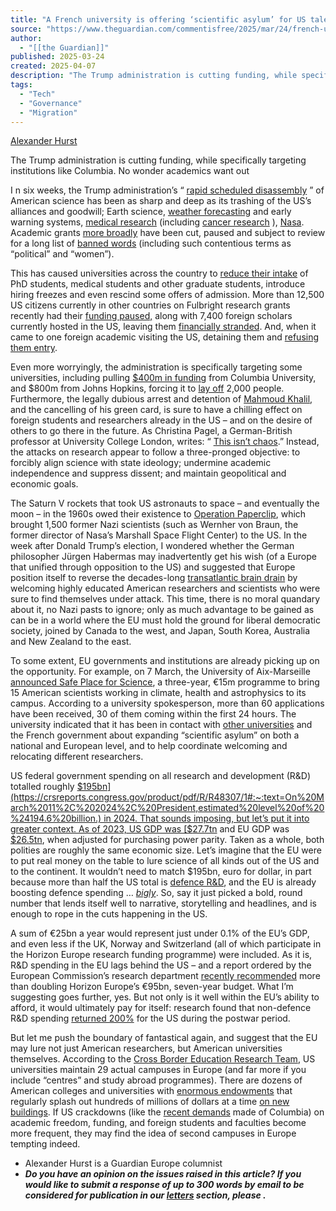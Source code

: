 ```yaml
---
title: "A French university is offering ‘scientific asylum’ for US talent. The brain drain has started | Alexander Hurst"
source: "https://www.theguardian.com/commentisfree/2025/mar/24/french-university-scientific-asylum-american-talent-brain-drain"
author:
  - "[[the Guardian]]"
published: 2025-03-24
created: 2025-04-07
description: "The Trump administration is cutting funding, while specifically targeting institutions like Columbia. No wonder academics want out, says Guardian Europe columnist Alexander Hurst"
tags:
  - "Tech"
  - "Governance"
  - "Migration"
---
```







[Alexander Hurst](https://www.theguardian.com/profile/alexander-hurst)

The Trump administration is cutting funding, while specifically targeting institutions like Columbia. No wonder academics want out

I n six weeks, the Trump administration’s “ [rapid scheduled disassembly](https://www.theguardian.com/technology/2015/jan/16/elon-musk-falcon-9-rapid-unscheduled-disassembly) ” of American science has been as sharp and deep as its trashing of the US’s alliances and goodwill; Earth science, [weather forecasting](https://www.nytimes.com/2025/03/08/climate/noaa-layoffs-trump.html) and early warning systems, [medical research](https://www.nea.org/nea-today/all-news-articles/scientific-research-getting-cut-and-should-scare-all-americans) (including [cancer research](https://apnews.com/article/trump-science-medicine-research-cancer-funding-university-0ef3fa47694784e47b0ecd51680410ba) ), [Nasa](https://www.theguardian.com/science/2025/mar/10/nasa-cuts-firing-chief-scientist). Academic grants [more broadly](https://www.insidehighered.com/news/government/science-research-policy/2025/02/03/how-trumps-executive-orders-are-disrupting) have been cut, paused and subject to review for a long list of [banned words](https://gizmodo.com/the-list-of-trumps-forbidden-words-that-will-get-your-paper-flagged-at-nsf-2000559661) (including such contentious terms as “political” and “women”).

This has caused universities across the country to [reduce their intake](https://www.theguardian.com/us-news/2025/mar/08/trump-universities-higher-education-cuts) of PhD students, medical students and other graduate students, introduce hiring freezes and even rescind some offers of admission. More than 12,500 US citizens currently in other countries on Fulbright research grants recently had their [funding paused,](https://apnews.com/article/fulbright-scholars-stipends-frozen-indefinitely-9da042b5e0bda70fb1c76105564c71f4) along with 7,400 foreign scholars currently hosted in the US, leaving them [financially stranded](https://woub.org/2025/03/07/fulbright-scholars-feel-stranded-trump-administration-suspends-funding/). And, when it came to one foreign academic visiting the US, detaining them and [refusing them entry](https://www.theguardian.com/us-news/2025/mar/19/trump-musk-french-scientist-detained).

Even more worryingly, the administration is specifically targeting some universities, including pulling [$400m in funding](https://www.theguardian.com/us-news/2025/mar/07/trump-administration-cancels-columbia-university-funding) from Columbia University, and $800m from Johns Hopkins, forcing it to [lay off](https://www.theguardian.com/us-news/2025/mar/13/johns-hopkins-job-cuts-usaid) 2,000 people. Furthermore, the legally dubious arrest and detention of [Mahmoud Khalil](https://www.theguardian.com/us-news/2025/mar/18/mahmoud-khalil-statement-columbia), and the cancelling of his green card, is sure to have a chilling effect on foreign students and researchers already in the US – and on the desire of others to go there in the future. As Christina Pagel, a German-British professor at University College London, writes: “ [This isn’t chaos](https://christinapagel.substack.com/p/censor-purge-defund-how-trump-following?triedRedirect=true).” Instead, the attacks on research appear to follow a three-pronged objective: to forcibly align science with state ideology; undermine academic independence and suppress dissent; and maintain geopolitical and economic goals.

The Saturn V rockets that took US astronauts to space – and eventually the moon – in the 1960s owed their existence to [Operation Paperclip](https://slate.com/technology/2023/08/nasa-nazi-history-von-braun.html), which brought 1,500 former Nazi scientists (such as Wernher von Braun, the former director of Nasa’s Marshall Space Flight Center) to the US. In the week after Donald Trump’s election, I wondered whether the German philosopher Jürgen Habermas may inadvertently get his wish (of a Europe that unified through opposition to the US) and suggested that Europe position itself to reverse the decades-long [transatlantic brain drain](https://www.theguardian.com/commentisfree/2024/nov/13/americans-googling-move-to-europe-welcome-them-brain-drain) by welcoming highly educated American researchers and scientists who were sure to find themselves under attack. This time, there is no moral quandary about it, no Nazi pasts to ignore; only as much advantage to be gained as can be in a world where the EU must hold the ground for liberal democratic society, joined by Canada to the west, and Japan, South Korea, Australia and New Zealand to the east.

To some extent, EU governments and institutions are already picking up on the opportunity. For example, on 7 March, the University of Aix-Marseille [announced Safe Place for Science](https://www.univ-amu.fr/fr/public/actualites/safe-place-science-aix-marseille-universite-prete-accueillir-les-scientifiques), a three-year, €15m programme to bring 15 American scientists working in climate, health and astrophysics to its campus. According to a university spokesperson, more than 60 applications have been received, 30 of them coming within the first 24 hours. The university indicated that it has been in contact with [other universities](https://civis.eu/en) and the French government about expanding “scientific asylum” on both a national and European level, and to help coordinate welcoming and relocating different researchers.

US federal government spending on all research and development (R&D) totalled roughly [$195bn](https://crsreports.congress.gov/product/pdf/R/R48307/1#:~:text=On%20March%2011%2C%202024%2C%20President,estimated%20level%20of%20%24194.6%20billion.) in 2024. That sounds imposing, but let’s put it into greater context. As of 2023, US GDP was [$27.7tn](https://data.worldbank.org/indicator/NY.GDP.MKTP.CD?locations=US) and EU GDP was [$26.5tn](https://data.worldbank.org/indicator/NY.GDP.MKTP.PP.CD?locations=EU), when adjusted for purchasing power parity. Taken as a whole, both polities are roughly the same economic size. Let’s imagine that the EU were to put real money on the table to lure science of all kinds out of the US and to the continent. It wouldn’t need to match $195bn, euro for dollar, in part because more than half the US total is [defence R&D](https://ncses.nsf.gov/pubs/nsf25301#:~:text=In%20FY%202022%2C%20total%20budget,RDT%26E%20obligations%20were%20%24115.9%20billion.&text=This%20InfoBrief%20will%20provide%20data,the%20larger%20defense%20RDT%26E%20portfolio.), and the EU is already boosting defence spending … *[bigly](https://www.bbc.co.uk/news/magazine-37483869)*. So, say it just picked a bold, round number that lends itself well to narrative, storytelling and headlines, and is enough to rope in the cuts happening in the US.

A sum of €25bn a year would represent just under 0.1% of the EU’s GDP, and even less if the UK, Norway and Switzerland (all of which participate in the Horizon Europe research funding programme) were included. As it is, R&D spending in the EU lags behind the US – and a report ordered by the European Commission’s research department [recently recommended](https://www.politico.eu/article/double-eu-research-budget-or-loose-against-us-china-experts-warn-report-horizon-europe/) more than doubling Horizon Europe’s €95bn, seven-year budget. What I’m suggesting goes further, yes. But not only is it well within the EU’s ability to afford, it would ultimately pay for itself: research found that non-defence R&D spending [returned 200%](https://www.ft.com/content/9309c11e-d997-4557-b209-62dcf27cb51d) for the US during the postwar period.

But let me push the boundary of fantastical again, and suggest that the EU may lure not just American researchers, but American universities themselves. According to the [Cross Border Education Research Team](https://www.cbert.org/intl-campus), US universities maintain 29 actual campuses in Europe (and far more if you include “centres” and study abroad programmes). There are dozens of American colleges and universities with [enormous endowments](https://en.wikipedia.org/wiki/List_of_colleges_and_universities_in_the_United_States_by_endowment) that regularly splash out hundreds of millions of dollars at a time [on new buildings](https://www.amherst.edu/system/files/SCDC%20Digital%20Brochure.pdf). If US crackdowns (like the [recent demands](https://www.nytimes.com/2025/03/13/nyregion/columbia-university-students-disciplined-hamilton-hall.html) made of Columbia) on academic freedom, funding, and foreign students and faculties become more frequent, they may find the idea of second campuses in Europe tempting indeed.

- Alexander Hurst is a Guardian Europe columnist
- ***Do you have an opinion on the issues raised in this article? If you would like to submit a response of up to 300 words by email to be considered for publication in our [letters](https://www.theguardian.com/tone/letters) section, please .***